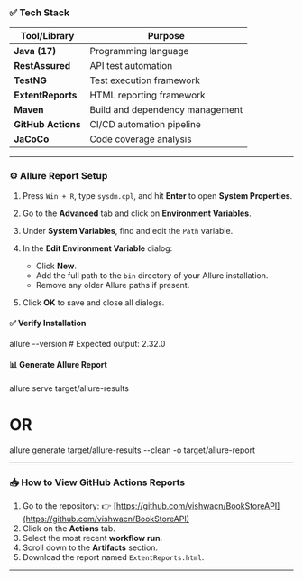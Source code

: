 ### ✅ Tech Stack

| Tool/Library       | Purpose                         |
| ------------------ | ------------------------------- |
| **Java (17)**      | Programming language            |
| **RestAssured**    | API test automation             |
| **TestNG**         | Test execution framework        |
| **ExtentReports**  | HTML reporting framework        |
| **Maven**          | Build and dependency management |
| **GitHub Actions** | CI/CD automation pipeline       |
| **JaCoCo**         | Code coverage analysis          |

---

### ⚙️ Allure Report Setup

1. Press `Win + R`, type `sysdm.cpl`, and hit **Enter** to open **System Properties**.
2. Go to the **Advanced** tab and click on **Environment Variables**.
3. Under **System Variables**, find and edit the `Path` variable.
4. In the **Edit Environment Variable** dialog:

   * Click **New**.
   * Add the full path to the `bin` directory of your Allure installation.
   * Remove any older Allure paths if present.
5. Click **OK** to save and close all dialogs.

#### ✅ Verify Installation

allure --version   # Expected output: 2.32.0

#### 📊 Generate Allure Report

allure serve target/allure-results
# OR
allure generate target/allure-results --clean -o target/allure-report

---

### 📥 How to View GitHub Actions Reports

1. Go to the repository:
   👉 [https://github.com/vishwacn/BookStoreAPI](https://github.com/vishwacn/BookStoreAPI)
2. Click on the **Actions** tab.
3. Select the most recent **workflow run**.
4. Scroll down to the **Artifacts** section.
5. Download the report named `ExtentReports.html`.

---
